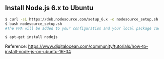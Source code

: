## Install Node.js 6.x to Ubuntu

```bash
$ curl -sL https://deb.nodesource.com/setup_6.x -o nodesource_setup.sh
$ bash nodesource_setup.sh
#The PPA will be added to your configuration and your local package cache will be updated automatically.

$ apt-get install nodejs
```

Reference: https://www.digitalocean.com/community/tutorials/how-to-install-node-js-on-ubuntu-16-04
